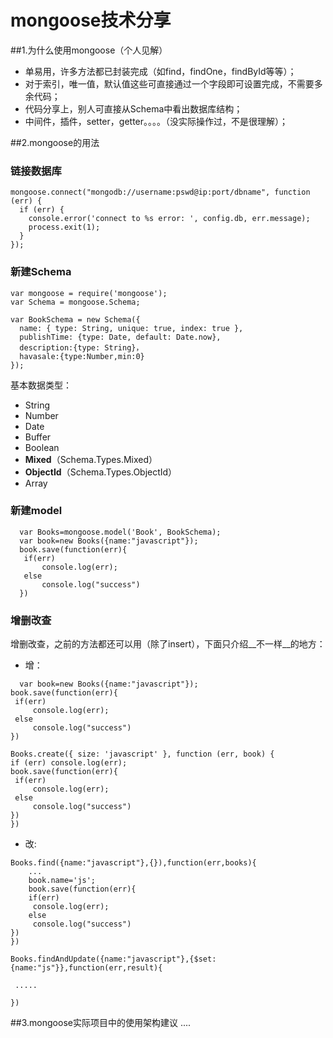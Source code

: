 mongoose技术分享
============
##1.为什么使用mongoose（个人见解）
 * 单易用，许多方法都已封装完成（如find，findOne，findById等等）；
 * 对于索引，唯一值，默认值这些可直接通过一个字段即可设置完成，不需要多余代码；
 * 代码分享上，别人可直接从Schema中看出数据库结构；
 * 中间件，插件，setter，getter。。。。（没实际操作过，不是很理解）；

##2.mongoose的用法
### 链接数据库
  ```
  mongoose.connect("mongodb://username:pswd@ip:port/dbname", function (err) {
    if (err) {
      console.error('connect to %s error: ', config.db, err.message);
      process.exit(1);
    }
  });
  ```
  

### 新建Schema
  ``` 
  var mongoose = require('mongoose');
  var Schema = mongoose.Schema;

  var BookSchema = new Schema({
    name: { type: String, unique: true, index: true },
   	publishTime: {type: Date, default: Date.now},
   	description:{type: String}，
   	havasale:{type:Number,min:0}
  });
  ```
  基本数据类型：
  * String
  * Number
  * Date
  * Buffer
  * Boolean
  * __Mixed__（Schema.Types.Mixed）
  * __ObjectId__（Schema.Types.ObjectId）
  * Array
  
### 新建model
```
  var Books=mongoose.model('Book', BookSchema);
  var book=new Books({name:"javascript"});
  book.save(function(err){
   if(err)
       console.log(err);
   else
       console.log("success")
  })
```
### 增删改查
  增删改查，之前的方法都还可以用（除了insert），下面只介绍__不一样__的地方：
  
  * 增：
  ```
    var book=new Books({name:"javascript"});
  book.save(function(err){
   if(err)
       console.log(err);
   else
       console.log("success")
  })
  ```
  
  ```
  Books.create({ size: 'javascript' }, function (err, book) {
  if (err) console.log(err);
  book.save(function(err){
   if(err)
       console.log(err);
   else
       console.log("success")
  })
  })
  ```
  * 改:
  ```
  Books.find({name:"javascript"},{}),function(err,books){
      ...
      book.name='js';
      book.save(function(err){
      if(err)
       console.log(err);
      else
       console.log("success")
  })
  })
  ```
  ```
  Books.findAndUpdate({name:"javascript"},{$set:{name:"js"}},function(err,result){

   .....

  })
  ```
 ##3.mongoose实际项目中的使用架构建议
  ....
 


